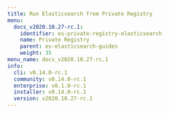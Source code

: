 ```yaml
---
title: Run Elasticsearch from Private Registry
menu:
  docs_v2020.10.27-rc.1:
    identifier: es-private-registry-elasticsearch
    name: Private Registry
    parent: es-elasticsearch-guides
    weight: 35
menu_name: docs_v2020.10.27-rc.1
info:
  cli: v0.14.0-rc.1
  community: v0.14.0-rc.1
  enterprise: v0.1.0-rc.1
  installer: v0.14.0-rc.1
  version: v2020.10.27-rc.1
---
```


